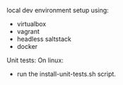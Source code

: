 local dev environment setup using:
- virtualbox
- vagrant
- headless saltstack
- docker

Unit tests:
On linux:
- run the install-unit-tests.sh script.
